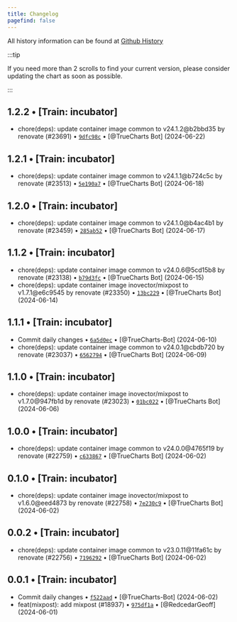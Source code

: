 ```yaml
---
title: Changelog
pagefind: false
---
```


All history information can be found at [Github History](https://github.com/truecharts/charts/commits/master/charts/incubator/mixpost)

:::tip

If you need more than 2 scrolls to find your current version, please consider updating the chart as soon as possible.

:::

## 1.2.2 • [Train: incubator]

- chore(deps): update container image common to v24.1.2@b2bbd35 by renovate (#23691) • [`9dfc98c`](https://github.com/truecharts/charts/commit/9dfc98c4e0f7e9c47800d6239f7eb377fae599cf) • [@TrueCharts Bot] (2024-06-22)

## 1.2.1 • [Train: incubator]

- chore(deps): update container image common to v24.1.1@b724c5c by renovate (#23513) • [`5e190a7`](https://github.com/truecharts/charts/commit/5e190a7662b12c04411fa678530464f49d925045) • [@TrueCharts Bot] (2024-06-18)

## 1.2.0 • [Train: incubator]

- chore(deps): update container image common to v24.1.0@b4ac4b1 by renovate (#23459) • [`285ab52`](https://github.com/truecharts/charts/commit/285ab520d4fe01f30c4dace0d08ed04216a2d845) • [@TrueCharts Bot] (2024-06-17)

## 1.1.2 • [Train: incubator]

- chore(deps): update container image common to v24.0.6@5cd15b8 by renovate (#23138) • [`b79d3fc`](https://github.com/truecharts/charts/commit/b79d3fce6d6f5a2533b217f2e9edb9e6e611d9e0) • [@TrueCharts Bot] (2024-06-15)
- chore(deps): update container image inovector/mixpost to v1.7.1@e6c9545 by renovate (#23350) • [`13bc229`](https://github.com/truecharts/charts/commit/13bc2291d731070e4c5954254ec77cb623bba6ab) • [@TrueCharts Bot] (2024-06-14)

## 1.1.1 • [Train: incubator]

- Commit daily changes • [`6a5d0ec`](https://github.com/truecharts/charts/commit/6a5d0ec00d4c1d2b7c51371717c727790c923ca3) • [@TrueCharts-Bot] (2024-06-10)
- chore(deps): update container image common to v24.0.1@cbdb720 by renovate (#23037) • [`6562794`](https://github.com/truecharts/charts/commit/6562794ee894054a9bc5ecdf95b097521ac410ab) • [@TrueCharts Bot] (2024-06-09)

## 1.1.0 • [Train: incubator]

- chore(deps): update container image inovector/mixpost to v1.7.0@947fb1d by renovate (#23023) • [`01bc022`](https://github.com/truecharts/charts/commit/01bc02263c57e1fbc6b51359c98f41fde41bec61) • [@TrueCharts Bot] (2024-06-06)

## 1.0.0 • [Train: incubator]

- chore(deps): update container image common to v24.0.0@4765f19 by renovate (#22759) • [`c633867`](https://github.com/truecharts/charts/commit/c633867be543821bcffadf5100482beeb52a7f1b) • [@TrueCharts Bot] (2024-06-02)

## 0.1.0 • [Train: incubator]

- chore(deps): update container image inovector/mixpost to v1.6.0@eed4873 by renovate (#22758) • [`7e230c9`](https://github.com/truecharts/charts/commit/7e230c9a793681a44a566b183bce3125a8e82e2f) • [@TrueCharts Bot] (2024-06-02)

## 0.0.2 • [Train: incubator]

- chore(deps): update container image common to v23.0.11@11fa61c by renovate (#22756) • [`7196292`](https://github.com/truecharts/charts/commit/719629222cf96a1e784032d8887b7d9b7f388587) • [@TrueCharts Bot] (2024-06-02)

## 0.0.1 • [Train: incubator]

- Commit daily changes • [`f522aad`](https://github.com/truecharts/charts/commit/f522aadebb53e1ca8416df2aa992281858533d9d) • [@TrueCharts-Bot] (2024-06-02)
- feat(mixpost): add mixpost (#18937) • [`975df1a`](https://github.com/truecharts/charts/commit/975df1a079a3d86ef54aa30594ba32ef4ecdbef4) • [@RedcedarGeoff] (2024-06-01)
